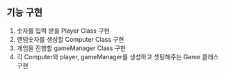  ## 기능 구현 
 1. 숫자를 입력 받을 Player Class 구현 
 2. 랜덤숫자를 생성할 Computer Class 구현 
 3. 게임을 진행할 gameManager Class 구현 
 4. 각 Computer와 player,  gameManager를 생성하고 셋팅해주는 Game 클래스 구현


